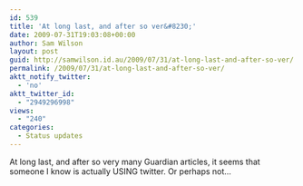 ```yaml
---
id: 539
title: 'At long last, and after so ver&#8230;'
date: 2009-07-31T19:03:08+00:00
author: Sam Wilson
layout: post
guid: http://samwilson.id.au/2009/07/31/at-long-last-and-after-so-ver/
permalink: /2009/07/31/at-long-last-and-after-so-ver/
aktt_notify_twitter:
  - 'no'
aktt_twitter_id:
  - "2949296998"
views:
  - "240"
categories:
  - Status updates
---
```

At long last, and after so very many Guardian articles, it seems that someone I know is actually USING twitter. Or perhaps not&#8230;